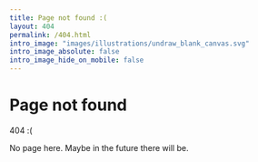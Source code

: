 ```yaml
---
title: Page not found :(
layout: 404
permalink: /404.html
intro_image: "images/illustrations/undraw_blank_canvas.svg"
intro_image_absolute: false
intro_image_hide_on_mobile: false
---
```


# Page not found 
404 :(

No page here. Maybe in the future there will be.
